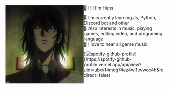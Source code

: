 <p float="left">
  <img src='pic.jpg' width='250' align="left">
  <p float="left">

  👋 Hi! I'm Hens <br>
 
  📕 I’m currently learning Js, Python, Discord bot and other<br>
  💜 Also interests in music, playing games, editing video, and programing language<br>
  🎵 I love to hear all genre music.<br>

  [![spotify-github-profile](https://spotify-github-profile.vercel.app/api/view?uid=iubxv14mog74az4wi1twwoc4h&cover_image=true&theme=compact)](https://spotify-github-     profile.vercel.app/api/view?uid=iubxv14mog74az4wi1twwoc4h&redirect=false)
  <br>
</p>
